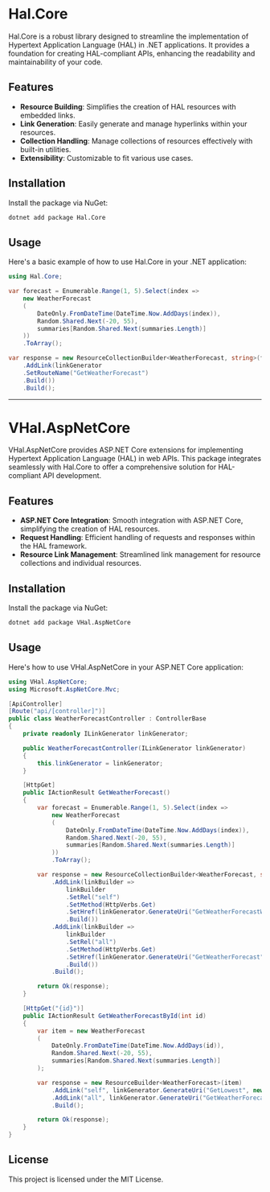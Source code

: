 # Hal.Core

Hal.Core is a robust library designed to streamline the implementation of Hypertext Application Language (HAL) in .NET applications. It provides a foundation for creating HAL-compliant APIs, enhancing the readability and maintainability of your code.

## Features

- **Resource Building**: Simplifies the creation of HAL resources with embedded links.
- **Link Generation**: Easily generate and manage hyperlinks within your resources.
- **Collection Handling**: Manage collections of resources effectively with built-in utilities.
- **Extensibility**: Customizable to fit various use cases.

## Installation

Install the package via NuGet:

```bash
dotnet add package Hal.Core
```

## Usage

Here's a basic example of how to use Hal.Core in your .NET application:

```csharp
using Hal.Core;

var forecast = Enumerable.Range(1, 5).Select(index =>
    new WeatherForecast
    (
        DateOnly.FromDateTime(DateTime.Now.AddDays(index)),
        Random.Shared.Next(-20, 55),
        summaries[Random.Shared.Next(summaries.Length)]
    ))
    .ToArray();

var response = new ResourceCollectionBuilder<WeatherForecast, string>(forecast, "meta")
    .AddLink(linkGenerator
    .SetRouteName("GetWeatherForecast")
    .Build())
    .Build();
```

---

# VHal.AspNetCore

VHal.AspNetCore provides ASP.NET Core extensions for implementing Hypertext Application Language (HAL) in web APIs. This package integrates seamlessly with Hal.Core to offer a comprehensive solution for HAL-compliant API development.

## Features

- **ASP.NET Core Integration**: Smooth integration with ASP.NET Core, simplifying the creation of HAL resources.
- **Request Handling**: Efficient handling of requests and responses within the HAL framework.
- **Resource Link Management**: Streamlined link management for resource collections and individual resources.

## Installation

Install the package via NuGet:

```bash
dotnet add package VHal.AspNetCore
```

## Usage

Here's how to use VHal.AspNetCore in your ASP.NET Core application:

```csharp
using VHal.AspNetCore;
using Microsoft.AspNetCore.Mvc;

[ApiController]
[Route("api/[controller]")]
public class WeatherForecastController : ControllerBase
{
    private readonly ILinkGenerator linkGenerator;

    public WeatherForecastController(ILinkGenerator linkGenerator)
    {
        this.linkGenerator = linkGenerator;
    }

    [HttpGet]
    public IActionResult GetWeatherForecast()
    {
        var forecast = Enumerable.Range(1, 5).Select(index =>
            new WeatherForecast
            (
                DateOnly.FromDateTime(DateTime.Now.AddDays(index)),
                Random.Shared.Next(-20, 55),
                summaries[Random.Shared.Next(summaries.Length)]
            ))
            .ToArray();

        var response = new ResourceCollectionBuilder<WeatherForecast, string>(forecast, "meta")
            .AddLink(linkBuilder =>
                linkBuilder
                .SetRel("self")
                .SetMethod(HttpVerbs.Get)
                .SetHref(linkGenerator.GenerateUri("GetWeatherForecastWithMeta", new { }))
                .Build())
            .AddLink(linkBuilder =>
                linkBuilder
                .SetRel("all")
                .SetMethod(HttpVerbs.Get)
                .SetHref(linkGenerator.GenerateUri("GetWeatherForecast", new { }))
                .Build())
            .Build();

        return Ok(response);
    }

    [HttpGet("{id}")]
    public IActionResult GetWeatherForecastById(int id)
    {
        var item = new WeatherForecast
        (
            DateOnly.FromDateTime(DateTime.Now.AddDays(id)),
            Random.Shared.Next(-20, 55),
            summaries[Random.Shared.Next(summaries.Length)]
        );

        var response = new ResourceBuilder<WeatherForecast>(item)
            .AddLink("self", linkGenerator.GenerateUri("GetLowest", new { }), HttpVerbs.Get)
            .AddLink("all", linkGenerator.GenerateUri("GetWeatherForecast", new { }), HttpVerbs.Get)
            .Build();

        return Ok(response);
    }
}
```


## License

This project is licensed under the MIT License.
